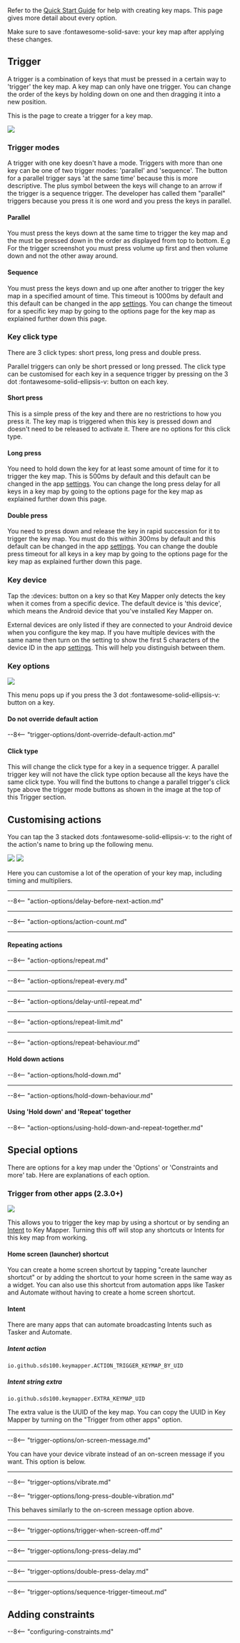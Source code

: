 Refer to the [Quick Start Guide](../quick-start.md) for help with creating key maps. This page gives more detail about every option.

Make sure to save :fontawesome-solid-save: your key map after applying these changes.

## Trigger

A trigger is a combination of keys that must be pressed in a certain way to 'trigger' the key map. A key map can only have one trigger. You can change the order of the keys by holding down on one and then dragging it into a new position.
 
This is the page to create a trigger for a key map.

![](../images/trigger-page.png)

### Trigger modes

A trigger with one key doesn't have a mode. Triggers with more than one key can be one of two trigger modes: 'parallel' and 'sequence'. The button for a parallel trigger says 'at the same time' because this is more descriptive. The plus symbol between the keys will change to an arrow if the trigger is a sequence trigger. The developer has called them "parallel" triggers because you press it is one word and you press the keys in parallel.

#### Parallel

You must press the keys down at the same time to trigger the key map and the must be pressed down in the order as displayed from top to bottom. E.g For the trigger screenshot you must press volume up first and then volume down and not the other away around.

#### Sequence

You must press the keys down and up one after another to trigger the key map in a specified amount of time. This timeout is 1000ms by default and this default can be changed in the app [settings](settings.md). You can change the timeout for a specific key map by going to the options page for the key map as explained further down this page.

### Key click type

There are 3 click types: short press, long press and double press.

Parallel triggers can only be short pressed or long pressed. The click type can be customised for each key in a sequence trigger by pressing on the 3 dot :fontawesome-solid-ellipsis-v: button on each key.

#### Short press

This is a simple press of the key and there are no restrictions to how you press it. The key map is triggered when this key is pressed down and doesn't need to be released to activate it. There are no options for this click type.

#### Long press

You need to hold down the key for at least some amount of time for it to trigger the key map. This is 500ms by default and this default can be changed in the app [settings](settings.md).  You can change the long press delay for all keys in a key map by going to the options page for the key map as explained further down this page.

#### Double press

You need to press down and release the key in rapid succession for it to trigger the key map. You must do this within 300ms by default and this default can be changed in the app [settings](settings.md).  You can change the double press timeout for all keys in a key map by going to the options page for the key map as explained further down this page.

### Key device

Tap the :devices: button on a key so that Key Mapper only detects the key when it comes from a specific device. The default device is 'this device', which means the Android device that you've installed Key Mapper on.

External devices are only listed if they are connected to your Android device when you configure the key map. If you have multiple devices with the same name then turn on the setting to show the first 5 characters of the device ID in the app [settings](settings.md). This will help you distinguish between them.

### Key options

![](../images/hg-trigger-key-options-sequence.png)

This menu pops up if you press the 3 dot :fontawesome-solid-ellipsis-v: button on a key.

#### Do not override default action

--8<-- "trigger-options/dont-override-default-action.md"

#### Click type

This will change the click type for a key in a sequence trigger. A parallel trigger key will not have the click type option because all the keys have the same click type. You will find the buttons to change a parallel trigger's click type above the trigger mode buttons as shown in the image at the top of this Trigger section.

## Customising actions

You can tap the 3 stacked dots :fontawesome-solid-ellipsis-v: to the right of the action's name to bring up the following menu.

![](../images/hg-action-settings.png) ![](../images/hg-action-settings-light.png)

Here you can customise a lot of the operation of your key map, including timing and multipliers.
___

--8<-- "action-options/delay-before-next-action.md"
___

--8<-- "action-options/action-count.md"
___

#### Repeating actions

--8<-- "action-options/repeat.md"
___

--8<-- "action-options/repeat-every.md"
___

--8<-- "action-options/delay-until-repeat.md"
___

--8<-- "action-options/repeat-limit.md"
___

--8<-- "action-options/repeat-behaviour.md"

#### Hold down actions

--8<-- "action-options/hold-down.md"
___

--8<-- "action-options/hold-down-behaviour.md"

#### Using 'Hold down' and 'Repeat' together

--8<-- "action-options/using-hold-down-and-repeat-together.md"

## Special options

There are options for a key map under the 'Options' or 'Constraints and more' tab. Here are explanations of each option.

### Trigger from other apps (2.3.0+)

![](../images/hg-trigger-from-other-apps.png)

This allows you to trigger the key map by using a shortcut or by sending an [Intent](https://developer.android.com/reference/android/content/Intent) to Key Mapper. Turning this off will stop any shortcuts or Intents for this key map from working.

#### Home screen (launcher) shortcut

You can create a home screen shortcut by tapping "create launcher shortcut" or by adding the shortcut to your home screen in the same way as a widget. You can also use this shortcut from automation apps like Tasker and Automate without having to create a home screen shortcut.

#### Intent

There are many apps that can automate broadcasting Intents such as Tasker and Automate.

##### Intent action

```
io.github.sds100.keymapper.ACTION_TRIGGER_KEYMAP_BY_UID
```

##### Intent string extra 

```
io.github.sds100.keymapper.EXTRA_KEYMAP_UID
```

The extra value is the UUID of the key map. You can copy the UUID in Key Mapper by turning on the "Trigger from other apps" option.

---

--8<-- "trigger-options/on-screen-message.md"

You can have your device vibrate instead of an on-screen message if you want. This option is below.

---

--8<-- "trigger-options/vibrate.md"

--8<-- "trigger-options/long-press-double-vibration.md"

This behaves similarly to the on-screen message option above.

---

--8<-- "trigger-options/trigger-when-screen-off.md"

---

--8<-- "trigger-options/long-press-delay.md"

---

--8<-- "trigger-options/double-press-delay.md"

---

--8<-- "trigger-options/sequence-trigger-timeout.md"

## Adding constraints

--8<-- "configuring-constraints.md"